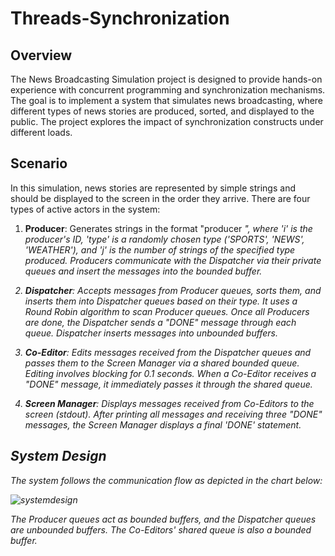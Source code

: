 # Threads-Synchronization
## Overview
The News Broadcasting Simulation project is designed to provide hands-on experience with concurrent programming and synchronization mechanisms. The goal is to implement a system that simulates news broadcasting, where different types of news stories are produced, sorted, and displayed to the public. The project explores the impact of synchronization constructs under different loads.
## Scenario
In this simulation, news stories are represented by simple strings and should be displayed to the screen in the order they arrive. There are four types of active actors in the system:

1. __Producer__: Generates strings in the format "producer <i> <type> <j>", where 'i' is the producer's ID, 'type' is a randomly chosen type ('SPORTS', 'NEWS', 'WEATHER'), and 'j' is the number of strings of the specified type produced. Producers communicate with the Dispatcher via their private queues and insert the messages into the bounded buffer.

2. __Dispatcher__: Accepts messages from Producer queues, sorts them, and inserts them into Dispatcher queues based on their type. It uses a Round Robin algorithm to scan Producer queues. Once all Producers are done, the Dispatcher sends a "DONE" message through each queue. Dispatcher inserts messages into unbounded buffers.

3. __Co-Editor__: Edits messages received from the Dispatcher queues and passes them to the Screen Manager via a shared bounded queue. Editing involves blocking for 0.1 seconds. When a Co-Editor receives a "DONE" message, it immediately passes it through the shared queue.

4. __Screen Manager__: Displays messages received from Co-Editors to the screen (stdout). After printing all messages and receiving three "DONE" messages, the Screen Manager displays a final 'DONE' statement.

## System Design
The system follows the communication flow as depicted in the chart below:

![systemdesign](https://github.com/lidormoryosef/Threads-Synchronization/assets/118112616/fb7f008b-4334-42aa-8c4d-42c28ebc529d)

The Producer queues act as bounded buffers, and the Dispatcher queues are unbounded buffers. The Co-Editors' shared queue is also a bounded buffer.
